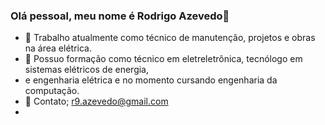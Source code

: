 ### Olá pessoal, meu nome é Rodrigo Azevedo👋

- 🔭 Trabalho atualmente como técnico de manutenção, projetos e obras na área elétrica.
- 🌱 Possuo formação como técnico em eletreletrônica, tecnólogo em sistemas elétricos de energia,
- e engenharia elétrica e no momento cursando engenharia da computação.
- 📧 Contato; r9.azevedo@gmail.com
- 
